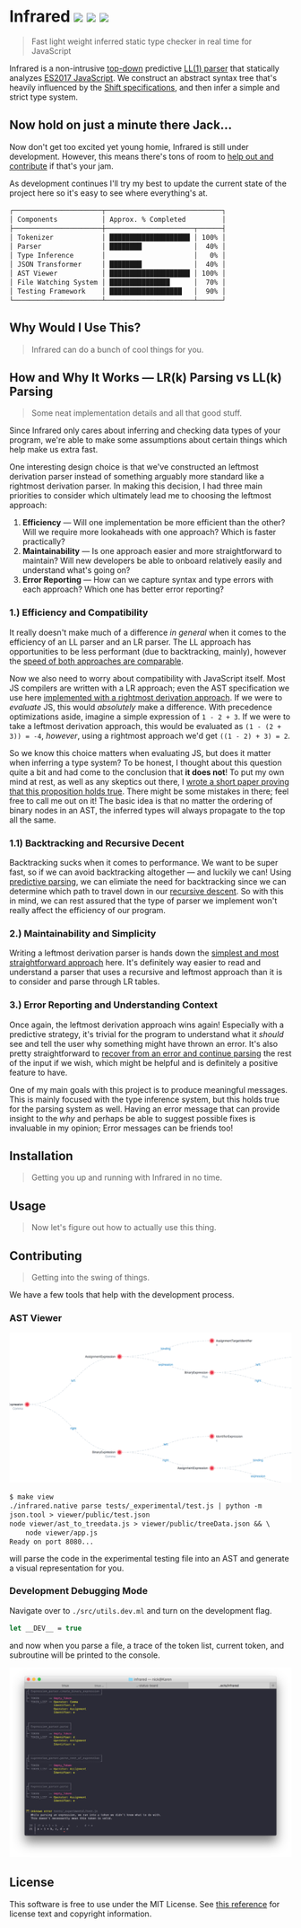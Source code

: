 # Infrared <a href="#"><img src="https://travis-ci.org/nickzuber/infrared.svg?branch=master" /></a> <a href="#"><img src="https://img.shields.io/badge/project-active-brightgreen.svg" /></a> <a href="#"><img src="https://img.shields.io/badge/license-MIT%20Licence-blue.svg" /></a>

> Fast light weight inferred static type checker in real time for JavaScript

Infrared is a non-intrusive [top-down](https://en.wikipedia.org/wiki/Top-down_parsing) predictive [LL(1) parser](https://en.wikipedia.org/wiki/LL_parser) that statically analyzes [ES2017 JavaScript](https://medium.com/komenco/what-to-expect-from-javascript-es2017-the-async-edition-618e28819711). We construct an abstract syntax tree that's heavily influenced by the [Shift specifications](http://shift-ast.org/), and then infer a simple and strict type system.

## Now hold on just a minute there Jack...

Now don't get too excited yet young homie, Infrared is still under development. However, this means there's tons of room to [help out and contribute](https://github.com/nickzuber/infrared/pulls) if that's your jam.

As development continues I'll try my best to update the current state of the project here so it's easy to see where everything's at.

```
┌──────────────────────┬─────────────────────────────┐
│ Components           │ Approx. % Completed         │
├──────────────────────┼──────────────────────┬──────┤
│ Tokenizer            │ ████████████████████ │ 100% │
│ Parser               │ ████████             │  40% │
│ Type Inference       │                      │   0% │
│ JSON Transformer     │ ████████             │  40% │
│ AST Viewer           │ ████████████████████ │ 100% │
│ File Watching System │ ███████████████      │  70% │
│ Testing Framework    │ ██████████████████   │  90% │
└──────────────────────┴──────────────────────┴──────┘
```

## Why Would I Use This?

> Infrared can do a bunch of cool things for you.

<!-- ### Goals -->

## How and Why It Works — LR(k) Parsing vs LL(k) Parsing

> Some neat implementation details and all that good stuff.

Since Infrared only cares about inferring and checking data types of your program, we're able to make some assumptions about certain things which help make us extra fast.

One interesting design choice is that we've constructed an leftmost derivation parser instead of something arguably more standard like a rightmost derivation parser. In making this decision, I had three main priorities to consider which ultimately lead me to choosing the leftmost approach:

 1. **Efficiency** — Will one implementation be more efficient than the other? Will we require more lookaheads with one approach? Which is faster practically?
 2. **Maintainability** — Is one approach easier and more straightforward to maintain? Will new developers be able to onboard relatively easily and understand what's going on?
 3. **Error Reporting** — How can we capture syntax and type errors with each approach? Which one has better error reporting?

### 1.) Efficiency and Compatibility

It really doesn't make much of a difference _in general_ when it comes to the efficiency of an LL parser and an LR parser. The LL approach has opportunities to be less performant (due to backtracking, mainly), however the [speed of both approaches are comparable](http://www.garshol.priv.no/download/text/bnf.html#id4.3.).

Now we also need to worry about compatibility with JavaScript itself. Most JS compilers are written with a LR approach; even the AST specification we use here [implemented with a rightmost derivation approach](#). If we were to _evaluate_ JS, this would _absolutely_ make a difference. With precedence optimizations aside, imagine a simple expression of `1 - 2 + 3`. If we were to take a leftmost derivation approach, this would be evaluated as `(1 - (2 + 3)) = -4`, _however_, using a rightmost approach we'd get `((1 - 2) + 3) = 2`.

So we know this choice matters when evaluating JS, but does it matter when inferring a type system? To be honest, I thought about this question quite a bit and had come to the conclusion that **it does not**! To put my own mind at rest, as well as any skeptics out there, I [wrote a short paper proving that this proposition holds true](proofs/binary_expression_commutativity.pdf). There might be some mistakes in there; feel free to call me out on it! The basic idea is that no matter the ordering of binary nodes in an AST, the inferred types will always propagate to the top all the same.

### 1.1) Backtracking and Recursive Decent

Backtracking sucks when it comes to performance. We want to be super fast, so if we can avoid backtracking altogether — and luckily we can! Using [predictive parsing](http://lambda.uta.edu/cse5317/notes/node13.html), we can elimiate the need for backtracking since we can determine which path to travel down in our [recursive descent](https://www.engr.mun.ca/~theo/Misc/exp_parsing.htm). So with this in mind, we can rest assured that the type of parser we implement won't really affect the efficiency of our program.

### 2.) Maintainability and Simplicity

Writing a leftmost derivation parser is hands down the [simplest and most straightforward approach](http://www.garshol.priv.no/download/text/bnf.html#id4.3) here. It's definitely way easier to read and understand a parser that uses a recursive and leftmost approach than it is to consider and parse through LR tables.

### 3.) Error Reporting and Understanding Context

Once again, the leftmost derivation approach wins again! Especially with a predictive strategy, it's trivial for the program to understand what it _should_ see and tell the user why something might have thrown an error. It's also pretty straightforward to [recover from an error and continue parsing](https://softwareengineering.stackexchange.com/a/19637/217663) the rest of the input if we wish, which might be helpful and is definitely a positive feature to have.

One of my main goals with this project is to produce meaningful messages. This is mainly focused with the type inference system, but this holds true for the parsing system as well. Having an error message that can provide insight to the _why_ and perhaps be able to suggest possible fixes is invaluable in my opinion; Error messages can be friends too!

## Installation

> Getting you up and running with Infrared in no time.

## Usage

> Now let's figure out how to actually use this thing.

## Contributing

> Getting into the swing of things.

We have a few tools that help with the development process.

### AST Viewer

<img src=".github/viewer.png" alt="AST Viewer example" />

```
$ make view
./infrared.native parse tests/_experimental/test.js | python -m json.tool > viewer/public/test.json
node viewer/ast_to_treedata.js > viewer/public/treeData.json && \
	node viewer/app.js
Ready on port 8080...
```

will parse the code in the experimental testing file into an AST and generate a visual representation for you.

### Development Debugging Mode

Navigate over to `./src/utils.dev.ml` and turn on the development flag.

```ocaml
let __DEV__ = true
```

and now when you parse a file, a trace of the token list, current token, and subroutine will be printed to the console.

<img src=".github/debug.png" alt="Debugging output example" />

## License

This software is free to use under the MIT License. See [this reference](https://opensource.org/licenses/MIT) for license text and copyright information.
